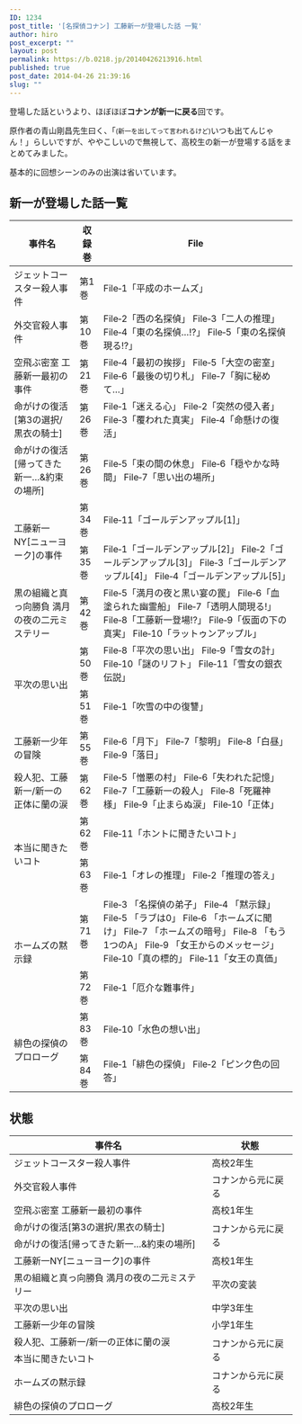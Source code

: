 ```yaml
---
ID: 1234
post_title: '[名探偵コナン] 工藤新一が登場した話 一覧'
author: hiro
post_excerpt: ""
layout: post
permalink: https://b.0218.jp/20140426213916.html
published: true
post_date: 2014-04-26 21:39:16
slug: ""
---
```

登場した話というより、ほぼほぼ<strong>コナンが新一に戻る</strong>回です。

原作者の青山剛昌先生曰く、「<small>(新一を出してって言われるけど)</small>いつも出てんじゃん！」らしいですが、ややこしいので無視して、高校生の新一が登場する話をまとめてみました。
<!--more-->
基本的に回想シーンのみの出演は省いています。

<h2>新一が登場した話一覧</h2>
<table class="table table-bordered">
<thead>
<tr>
<th>事件名</th>
<th>収録巻</th>
<th>File</th>
</tr>
</thead>
<tbody>
<tr>
<td>ジェットコースター殺人事件</td>
<td>第1巻</td>
<td>File‐1「平成のホームズ」</td>
</tr>
<tr>
<td>外交官殺人事件</td>
<td>第10巻</td>
<td>File‐2「西の名探偵」
File‐3「二人の推理」
File‐4「東の名探偵…!?」
File‐5「東の名探偵現る!?」</td>
</tr>
<tr>
<td>空飛ぶ密室 工藤新一最初の事件</td>
<td>第21巻</td>
<td>File‐4「最初の挨拶」
File‐5「大空の密室」
File‐6「最後の切り札」
File‐7「胸に秘めて…」</td>
</tr>
<tr>
<td>命がけの復活[第3の選択/黒衣の騎士]</td>
<td>第26巻</td>
<td>File‐1「迷える心」
File‐2「突然の侵入者」
File‐3「覆われた真実」
File‐4「命懸けの復活」</td>
</tr>
<tr>
<td>命がけの復活[帰ってきた新一…&amp;約束の場所]</td>
<td>第26巻</td>
<td>File‐5「束の間の休息」
File‐6「穏やかな時間」
File‐7「思い出の場所」</td>
</tr>
<tr>
<td rowspan="2">工藤新一NY[ニューヨーク]の事件</td>
<td>第34巻</td>
<td>File‐11「ゴールデンアップル[1]」</td>
</tr>
<tr>
<td>第35巻</td>
<td>File‐1「ゴールデンアップル[2]」
File‐2「ゴールデンアップル[3]」
File‐3「ゴールデンアップル[4]」
File‐4「ゴールデンアップル[5]」</td>
</tr>
<tr>
<td>黒の組織と真っ向勝負 満月の夜の二元ミステリー</td>
<td>第42巻</td>
<td>File‐5「満月の夜と黒い宴の罠」
File‐6「血塗られた幽霊船」
File‐7「透明人間現る!」
File‐8「工藤新一登場!?」
File‐9「仮面の下の真実」
File‐10「ラットゥンアップル」</td>
</tr>
<tr>
<td rowspan="2">平次の思い出</td>
<td>第50巻</td>
<td>File‐8「平次の思い出」
File‐9「雪女の計」
File‐10「謎のリフト」
File‐11「雪女の銀衣伝説」</td>
</tr>
<tr>
<td>第51巻</td>
<td>File‐1「吹雪の中の復讐」</td>
</tr>
<tr>
<td>工藤新一少年の冒険</td>
<td>第55巻</td>
<td>File‐6「月下」
File‐7「黎明」
File‐8「白昼」
File‐9「落日」</td>
</tr>
<tr>
<td>殺人犯、工藤新一/新一の正体に蘭の涙</td>
<td>第62巻</td>
<td>File‐5「憎悪の村」
File‐6「失われた記憶」
File‐7「工藤新一の殺人」
File‐8「死羅神様」
File‐9「止まらぬ涙」
File‐10「正体」</td>
</tr>
<tr>
<td rowspan="2">本当に聞きたいコト</td>
<td>第62巻</td>
<td>File‐11「ホントに聞きたいコト」</td>
</tr>
<tr>
<td>第63巻</td>
<td>File‐1「オレの推理」
File‐2「推理の答え」</td>
</tr>
<tr>
<td rowspan="2">ホームズの黙示録</td>
<td>第71巻</td>
<td>File‐3 「名探偵の弟子」
File‐4 「黙示録」
File‐5 「ラブは0」
File‐6 「ホームズに聞け」
File‐7 「ホームズの暗号」
File‐8 「もう1つのA」
File‐9 「女王からのメッセージ」
File‐10「真の標的」
File‐11「女王の真価」</td>
</tr>
<tr>
<td>第72巻</td>
<td>File‐1「厄介な難事件」</td>
</tr>
<tr>
<td rowspan="2">緋色の探偵のプロローグ</td>
<td>第83巻</td>
<td>File‐10「水色の想い出」</td>
</tr>
<tr>
<td>第84巻</td>
<td>File‐1「緋色の探偵」
File‐2「ピンク色の回答」</td>
</tr>
</tbody>
</table>
<h2>状態</h2>
<table class="table table-bordered">
<thead>
<tr>
<th>事件名</th>
<th>状態</th>
</tr>
</thead>
<tbody>
<tr>
<td>ジェットコースター殺人事件</td>
<td>高校2年生</td>
</tr>
<tr>
<td>外交官殺人事件</td>
<td>コナンから元に戻る</td>
</tr>
<tr>
<td>空飛ぶ密室 工藤新一最初の事件</td>
<td>高校1年生</td>
</tr>
<tr>
<td>命がけの復活[第3の選択/黒衣の騎士]</td>
<td rowspan="2" style="vertical-align:middle">コナンから元に戻る</td>
</tr>
<tr>
<td>命がけの復活[帰ってきた新一…&amp;約束の場所]</td>
</tr>
<tr>
<td>工藤新一NY[ニューヨーク]の事件</td>
<td>高校1年生</td>
</tr>
<tr>
<td>黒の組織と真っ向勝負 満月の夜の二元ミステリー</td>
<td>平次の変装</td>
</tr>
<tr>
<td>平次の思い出</td>
<td>中学3年生</td>
</tr>
<tr>
<td>工藤新一少年の冒険</td>
<td>小学1年生</td>
</tr>
<tr>
<td>殺人犯、工藤新一/新一の正体に蘭の涙</td>
<td rowspan="2" style="vertical-align:middle">コナンから元に戻る</td>
</tr>
<tr>
<td>本当に聞きたいコト</td>
</tr>
<tr>
<td>ホームズの黙示録</td>
<td>コナンから元に戻る</td>
</tr>
<tr>
<td>緋色の探偵のプロローグ</td>
<td>高校2年生</td>
</tr>
</tbody>
</table>